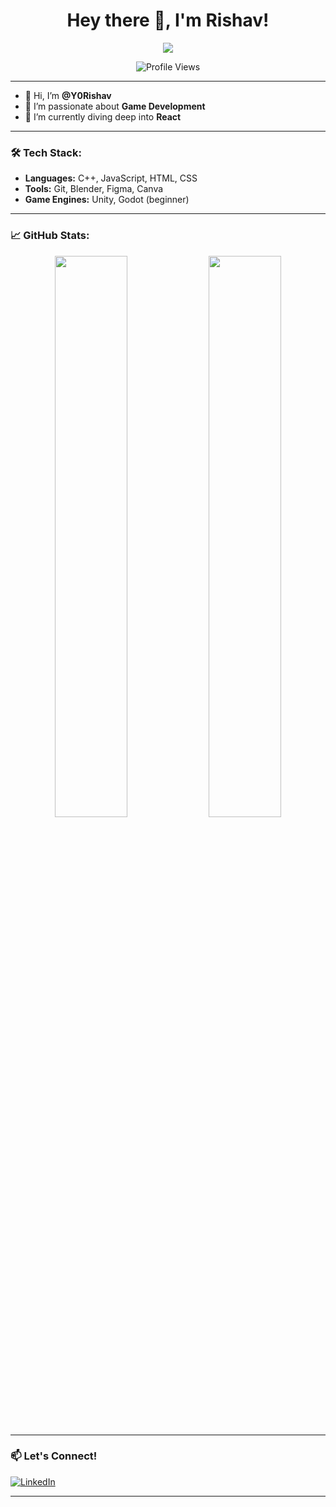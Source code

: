 <h1 align="center">Hey there 👋, I'm Rishav!</h1>

<p align="center">
 <img src="https://readme-typing-svg.demolab.com?lines=Game+Dev+Enthusiast;Frontend+Explorer;Currently+Learning+React&center=true&width=500&height=45" />
</p>

<p align="center">
  <img src="https://komarev.com/ghpvc/?username=Y0Rishav&label=Profile%20views&color=blueviolet&style=flat" alt="Profile Views" />
</p>

---

- 👋 Hi, I’m **@Y0Rishav**
- 👀 I’m passionate about **Game Development**
- 🌱 I’m currently diving deep into **React**

---

### 🛠️ Tech Stack:
- **Languages:** C++, JavaScript, HTML, CSS
- **Tools:** Git, Blender, Figma, Canva
- **Game Engines:** Unity, Godot (beginner)

---

### 📈 GitHub Stats:
<p align="center">
  <img src="https://github-readme-stats.vercel.app/api?username=Y0Rishav&show_icons=true&theme=radical" width="48%" />
  <img src="https://github-readme-streak-stats.herokuapp.com/?user=Y0Rishav&theme=radical" width="48%" />
</p>

---

### 📫 Let's Connect!
[![LinkedIn](https://img.shields.io/badge/LinkedIn-Connect-blue?style=for-the-badge&logo=linkedin)](https://www.linkedin.com/in/y0rishav/)  

---

<!---
Y0Rishav/Y0Rishav is a ✨ special ✨ repository because its `README.md` (this file) appears on your GitHub profile.
You can click the Preview link to take a look at your changes.
--->
